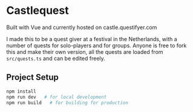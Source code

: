 # Castlequest

Built with Vue and currently hosted on castle.questifyer.com

I made this to be a quest giver at a festival in the Netherlands, with a number of quests for solo-players and for groups. Anyone is free to fork this and make their own version, all the quests are loaded from `src/quests.ts` and can be edited freely.

## Project Setup

```sh
npm install
npm run dev   # for local development
npm run build   # for building for production
```

